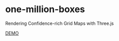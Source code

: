 # one-million-boxes
Rendering Confidence-rich Grid Maps with Three.js

[DEMO](http://eric-heiden.com/one-million-boxes/)
